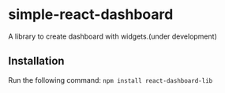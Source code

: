 # simple-react-dashboard
A library to create dashboard with widgets.(under development)

## Installation
Run the following command:
`npm install react-dashboard-lib`